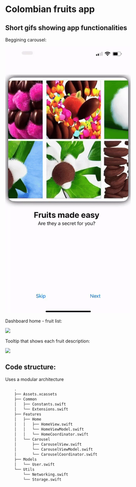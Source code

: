 #  Colombian fruits app

## Short gifs showing app functionalities

Beggining carousel:

![](GifsDemo/Carousel.gif)

Dashboard home - fruit list:

![](GifsDemo/FruitList.gif)

Tooltip that shows each fruit description:

![](GifsDemo/Tooltip.gif)

## Code structure:

Uses a modular architecture

        .
        ├── Assets.xcassets
        ├── Common
        │   ├── Constants.swift
        │   └── Extensions.swift
        ├── Features
        │   ├── Home
        │   │   ├── HomeView.swift
        │   │   └── HomeViewModel.swift
        │   │   └── HomeCoordinator.swift
        │   └── Carousel
        │       ├── CarouselView.swift
        │       └── CarouselViewModel.swift
        │       └── CarouselCoordinator.swift
        ├── Models
        │   └── User.swift
        └── Utils
            └── Networking.swift
            └── Storage.swift
            

